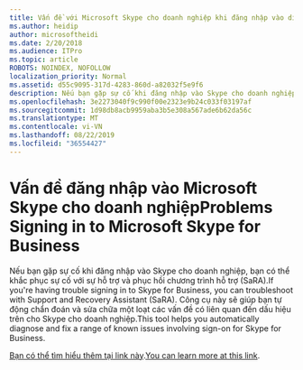 ```yaml
---
title: Vấn đề với Microsoft Skype cho doanh nghiệp khi đăng nhập vào dịch vụ Office 365
ms.author: heidip
author: microsoftheidi
ms.date: 2/20/2018
ms.audience: ITPro
ms.topic: article
ROBOTS: NOINDEX, NOFOLLOW
localization_priority: Normal
ms.assetid: d55c9095-317d-4283-860d-a82032f5e9f6
description: Nếu bạn gặp sự cố khi đăng nhập vào Skype cho doanh nghiệp, bạn có thể khắc phục sự cố với sự hỗ trợ và phục hồi chương trình hỗ trợ (SaRA). Công cụ này sẽ giúp bạn tự động chẩn đoán và sửa chữa một loạt các vấn đề có liên quan đến dấu hiệu trên cho Skype cho doanh nghiệp.
ms.openlocfilehash: 3e2273040f9c990f00e2323e9b24c033f03197af
ms.sourcegitcommit: 1d98db8acb9959aba3b5e308a567ade6b62da56c
ms.translationtype: MT
ms.contentlocale: vi-VN
ms.lasthandoff: 08/22/2019
ms.locfileid: "36554427"
---
```

# <a name="problems-signing-in-to-microsoft-skype-for-business"></a><span data-ttu-id="a2fce-104">Vấn đề đăng nhập vào Microsoft Skype cho doanh nghiệp</span><span class="sxs-lookup"><span data-stu-id="a2fce-104">Problems Signing in to Microsoft Skype for Business</span></span>

<span data-ttu-id="a2fce-105">Nếu bạn gặp sự cố khi đăng nhập vào Skype cho doanh nghiệp, bạn có thể khắc phục sự cố với sự hỗ trợ và phục hồi chương trình hỗ trợ (SaRA).</span><span class="sxs-lookup"><span data-stu-id="a2fce-105">If you're having trouble signing in to Skype for Business, you can troubleshoot with Support and Recovery Assistant (SaRA).</span></span> <span data-ttu-id="a2fce-106">Công cụ này sẽ giúp bạn tự động chẩn đoán và sửa chữa một loạt các vấn đề có liên quan đến dấu hiệu trên cho Skype cho doanh nghiệp.</span><span class="sxs-lookup"><span data-stu-id="a2fce-106">This tool helps you automatically diagnose and fix a range of known issues involving sign-on for Skype for Business.</span></span>
  
<span data-ttu-id="a2fce-107">[Bạn có thể tìm hiểu thêm tại link này](https://support.microsoft.com/help/4087361/troubleshooting-office-365-issues-signing-in-to-skype-for-business).</span><span class="sxs-lookup"><span data-stu-id="a2fce-107">[You can learn more at this link](https://support.microsoft.com/help/4087361/troubleshooting-office-365-issues-signing-in-to-skype-for-business).</span></span>
  

